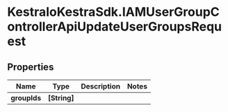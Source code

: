# KestraIoKestraSdk.IAMUserGroupControllerApiUpdateUserGroupsRequest

## Properties

Name | Type | Description | Notes
------------ | ------------- | ------------- | -------------
**groupIds** | **[String]** |  | 


